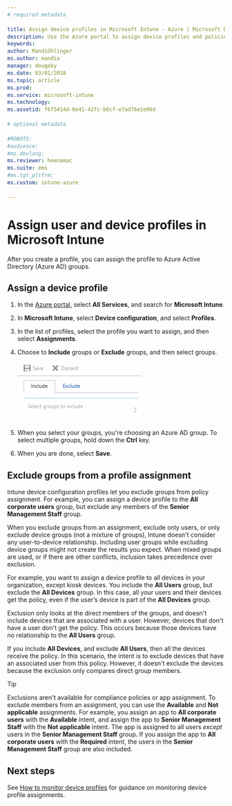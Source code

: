```yaml
---
# required metadata

title: Assign device profiles in Microsoft Intune - Azure | Microsoft Docs
description: Use the Azure portal to assign device profiles and policies to users and devices. Learn how to exclude groups from a profile assignment in Microsoft InTune.
keywords:
author: MandiOhlinger
ms.author: mandia
manager: dougeby
ms.date: 03/01/2018
ms.topic: article
ms.prod:
ms.service: microsoft-intune
ms.technology:
ms.assetid: f6f5414d-0e41-42fc-b6cf-e7ad76e1e06d

# optional metadata

#ROBOTS:
#audience:
#ms.devlang:
ms.reviewer: heenamac
ms.suite: ems
#ms.tgt_pltfrm:
ms.custom: intune-azure

---
```


# Assign user and device profiles in Microsoft Intune

After you create a profile, you can assign the profile to Azure Active Directory (Azure AD) groups.

## Assign a device profile

1. In the [Azure portal](https://portal.azure.com), select **All Services**, and search for **Microsoft Intune**.
2. In **Microsoft Intune**, select **Device configuration**, and select **Profiles**.
3. In the list of profiles, select the profile you want to assign, and then select **Assignments**.
4. Choose to **Include** groups or **Exclude** groups, and then select groups.  

    ![Screenshot of options to include or exclude groups from a profile assignment](./media/group-include-exclude.png)

5. When you select your groups, you're choosing an Azure AD group. To select multiple groups, hold down the **Ctrl** key.
6. When you are done, select **Save**.

## Exclude groups from a profile assignment

Intune device configuration profiles let you exclude groups from policy assignment. For example, you can assign a device profile to the **All corporate users** group, but exclude any members of the **Senior Management Staff** group.

When you exclude groups from an assignment, exclude only users, or only exclude device groups (not a mixture of groups), Intune doesn't consider any user-to-device relationship. Including user groups while excluding device groups might not create the results you expect. When mixed groups are used, or if there are other conflicts, inclusion takes precedence over exclusion.

For example, you want to assign a device profile to all devices in your organization, except kiosk devices. You include the **All Users** group, but exclude the **All Devices** group. In this case, all your users and their devices get the policy, even if the user’s device is part of the **All Devices** group.

Exclusion only looks at the direct members of the groups, and doesn't include devices that are associated with a user. However, devices that don't have a user don't get the policy. This occurs because those devices have no relationship to the **All Users** group.

If you include **All Devices**, and exclude **All Users**, then all the devices receive the policy. In this scenario, the intent is to exclude devices that have an associated user from this policy. However, it doesn't exclude the devices because the exclusion only compares direct group members.

>[!TIP]
>Exclusions aren't available for compliance policies or app assignment. To exclude members from an assignment, you can use the **Available** and **Not applicable** assignments. For example, you assign an app to **All corporate users** with the **Available** intent, and assign the app to **Senior Management Staff** with the **Not applicable** intent. The app is assigned to all users *except* users in the **Senior Management Staff** group. If you assign the app to **All corporate users** with the **Required** intent, the users in the **Senior Management Staff** group are also included.

## Next steps
See [How to monitor device profiles](device-profile-monitor.md) for guidance on monitoring device profile assignments.
